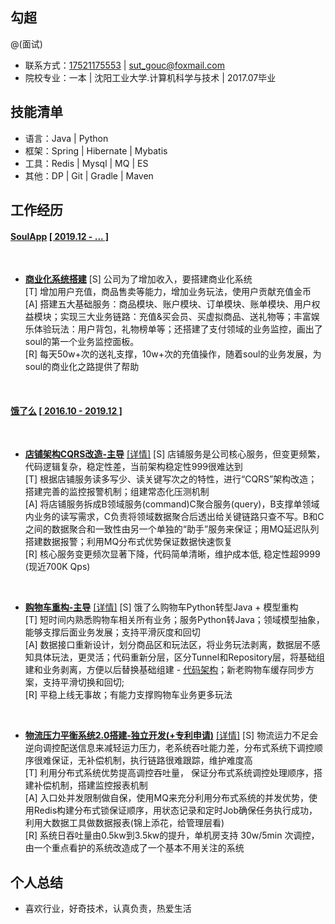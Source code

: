 
## 勾超

@(面试)



* 联系方式：[17521175553]() | [sut_gouc@foxmail.com]()
* 院校专业：一本 | 沈阳工业大学.计算机科学与技术 | 2017.07毕业

## 技能清单

* 语言：Java | Python
* 框架：Spring | Hibernate | Mybatis
* 工具：Redis | Mysql | MQ | ES
* 其他：DP | Git | Gradle | Maven 

## 工作经历

#### [SoulApp](https://www.soulapp.cn/) **[[ 2019.12 - ... ]]()**
<br/>	

* **[商业化系统搭建]()**
	[S] 公司为了增加收入，要搭建商业化系统     
	[T] 增加用户充值，商品售卖等能力，增加业务玩法，使用户贡献充值金币    
	[A] 搭建五大基础服务：商品模块、账户模块、订单模块、账单模块、用户权益模块；实现三大业务链路：充值&买会员、买虚拟商品、送礼物等；丰富娱乐体验玩法：用户背包，礼物榜单等；还搭建了支付领域的业务监控，画出了soul的第一个业务监控面板。    
	[R] 每天50w+次的送礼支撑，10w+次的充值操作，随着soul的业务发展，为soul的商业化之路提供了帮助    
<br/>	

####  [饿了么](https://www.ele.me/home/) **[[ 2016.10 - 2019.12 ]]()**
<br/>	

* **[店铺架构CQRS改造-主导](http://int32.me/blog/2019/07/30/shopcqrs/)** [[详情]](http://int32.me/blog/2019/07/30/shopcqrs/)
	[S] 店铺服务是公司核心服务，但变更频繁，代码逻辑复杂，稳定性差，当前架构稳定性999很难达到    
	[T] 根据店铺服务读多写少、读关键写次之的特性，进行“CQRS”架构改造；搭建完善的监控报警机制；组建常态化压测机制    
	[A] 将店铺服务拆成B领域服务(command)C聚合服务(query)，B支撑单领域内业务的读写需求，C负责将领域数据聚合后透出给关键链路只查不写。B和C之间的数据聚合和一致性由另一个单独的“助手”服务来保证；用MQ延迟队列搭建数据报警；利用MQ分布式优势保证数据快速恢复    
	[R] 核心服务变更频次显著下降，代码简单清晰，维护成本低,   稳定性超9999 (现近700K Qps)    
<br/>	

* **[购物车重构-主导](http://int32.me/blog/2019/07/30/tradecart/)** [[详情]](http://int32.me/blog/2019/07/30/tradecart/)
	[S] 饿了么购物车Python转型Java + 模型重构    
	[T] 短时间内熟悉购物车相关所有业务；服务Python转Java；领域模型抽象，能够支撑后面业务发展；支持平滑灰度和回切    
	[A] 数据接口重新设计，划分商品区和玩法区，将业务玩法剥离，数据层不感知具体玩法，更灵活；代码重新分层，区分Tunnel和Repository层，将基础组建和业务剥离，方便以后替换基础组建 - [代码架构](http://int32.me/blog/2019/12/03/three-tier/)；新老购物车缓存同步方案，支持平滑切换和回切;     
	[R] 平稳上线无事故；有能力支撑购物车业务更多玩法    
<br/>    

* **[物流压力平衡系统2.0搭建-独立开发(+专利申请)](http://int32.me/blog/2018/03/30/lpd-balance/)** [[详情]](http://int32.me/blog/2018/03/30/lpd-balance/)
	[S] 物流运力不足会逆向调控配送信息来减轻运力压力，老系统吞吐能力差，分布式系统下调控顺序很难保证，无补偿机制，执行链路很难跟踪，维护难度高    
	[T] 利用分布式系统优势提高调控吞吐量， 保证分布式系统调控处理顺序，搭建补偿机制，搭建监控报表机制    
	[A] 入口处并发限制做自保，使用MQ来充分利用分布式系统的并发优势，使用Redis构建分布式锁保证顺序，用状态记录和定时Job确保任务执行成功，利用大数据工具做数据报表(锦上添花，给管理层看)    
	[R] 系统日吞吐量由0.5kw到3.5kw的提升，单机房支持 30w/5min 次调控， 由一个重点看护的系统改造成了一个基本不用关注的系统     


## 个人总结

* 喜欢行业，好奇技术，认真负责，热爱生活
